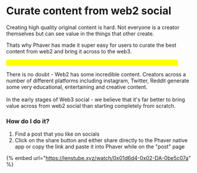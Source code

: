 # Curate content from web2 social

Creating high quality original content is hard. Not everyone is a creator themselves but can see value in the things that other create.&#x20;

Thats why Phaver has made it super easy for users to curate the best content from web2 and bring it across to the web3.&#x20;

<mark style="color:yellow;">Embed your favourite web2 social posts directly into your Phaver feed</mark>

There is no doubt - Web2 has some incredible content. Creators across a number of different platforms including instagram, Twitter, Reddit generate some very educational, entertaining and creative content. \
\
In the early stages of Web3 social - we believe that it's far better to bring value across from web2 social than starting completely from scratch.&#x20;

### How do I do it?

1. Find a post that you like on socials
2. Click on the share button and either share directly to the Phaver native app or copy the link and paste it into Phaver while on the "post" page

{% embed url="https://lenstube.xyz/watch/0x01d6d4-0x02-DA-0be5c07a" %}

